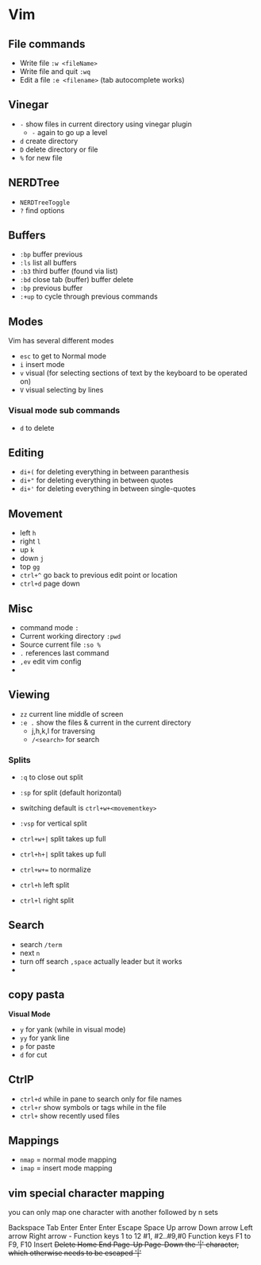 # Vim

## File commands 

* Write file `:w <fileName>`
* Write file and quit `:wq`
* Edit a file `:e <filename>` (tab autocomplete works)

## Vinegar

* `-` show files in current directory using vinegar plugin 
	* `-` again to go up a level
* `d` create directory
* `D` delete directory or file
* `%` for new file

## NERDTree

* `NERDTreeToggle`
* `?` find options

## Buffers
* `:bp` buffer previous
* `:ls` list all buffers
* `:b3` third buffer (found via list)
* `:bd` close tab (buffer)  buffer delete
* `:bp` previous buffer
* `:+up` to cycle through previous commands


## Modes 

Vim has several different modes

* `esc` to get to Normal mode
* `i` insert mode
* `v` visual (for selecting sections of text by the keyboard to be operated on)
* `V` visual selecting by lines

### Visual mode sub commands

* `d` to delete

## Editing 

* `di+(` for deleting everything in between paranthesis
* `di+"` for deleting everything in between quotes
* `di+'` for deleting everything in between single-quotes

## Movement

* left `h`
* right `l`
* up `k`
* down `j`
* top `gg`
* `ctrl+^` go back to previous edit point or location
* `ctrl+d` page down

## Misc

* command mode `:`
* Current working directory `:pwd`
* Source current file `:so %`
* `.` references last command
* `,ev` edit vim config
* 


## Viewing

* `zz` current line middle of screen
* `:e .` show the files & current in the current directory
	* j,h,k,l for traversing
	* `/<search>` for search

### Splits

* `:q` to close out split
* `:sp` for split (default horizontal)
* switching default is `ctrl+w+<movementkey>`
* `:vsp` for vertical split
* `ctrl+w+|` split takes up full
* `ctrl+h+|` split takes up full
* `ctrl+w+=` to normalize

* `ctrl+h`  left split
* `ctrl+l`  right split



## Search 
* search `/term`
* next `n`
* turn off search `,space` actually leader but it works
* 

## copy pasta
 **Visual Mode**

* `y` for yank (while in visual mode)
* `yy` for yank line
* `p` for paste
* `d` for cut


## CtrlP

* `ctrl+d` while in pane to search only for file names
* `ctrl+r` show symbols or tags while in the file
* `ctrl+` show recently used files

## Mappings

* `nmap` = normal mode mapping
* `imap` = insert mode mapping

## vim special character mapping

you can only map one character with another followed by n sets

<BS>           Backspace
<Tab>          Tab
<CR>           Enter
<Enter>        Enter
<Return>       Enter
<Esc>          Escape
<Space>        Space
<Up>           Up arrow
<Down>         Down arrow
<Left>         Left arrow
<Right>        Right arrow
<F1> - <F12>   Function keys 1 to 12
#1, #2..#9,#0  Function keys F1 to F9, F10
<Insert>       Insert
<Del>          Delete
<Home>         Home
<End>          End
<PageUp>       Page-Up
<PageDown>     Page-Down
<bar>          the '|' character, which otherwise needs to be escaped '\|'
